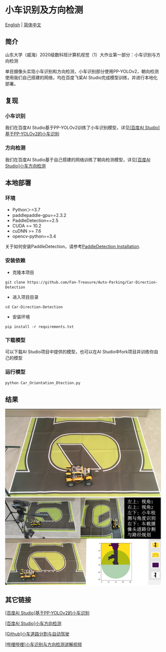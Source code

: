 # 小车识别及方向检测

[English](https://github.com/Fan-Treasure/Auto-Parking/blob/main/Car-Orientation-Detection/README.md) | [简体中文](https://github.com/Fan-Treasure/Auto-Parking/blob/main/Car-Orientation-Detection/README_cn.md)

## 简介

山东大学（威海）2020级数科班计算机视觉（1）大作业第一部分：小车识别与方向检测

单目摄像头实现小车识别和方向检测，小车识别部分使用PP-YOLOv2，朝向检测使用我们自己搭建的网络，均在百度飞桨AI Studio完成模型训练，并进行本地化部署。

## 复现

### 小车识别

我们在百度AI Studio基于PP-YOLOv2训练了小车识别模型，详见[[百度AI Studio]基于PP-YOLOv2的小车识别](https://aistudio.baidu.com/aistudio/projectdetail/4918206)

### 方向检测

我们在百度AI Studio基于自己搭建的网络训练了朝向检测模型，详见[[百度AI Studio]小车方向检测](https://aistudio.baidu.com/aistudio/projectdetail/4885428)

## 本地部署

### 环境

- Python＞=3.7
- paddlepaddle-gpu==2.3.2
- PaddleDetection==2.5
- CUDA >= 10.2
- cuDNN >= 7.6
- opencv-python==3.4

关于如何安装PaddleDetection，请参考[PaddleDetection Installation](https://github.com/PaddlePaddle/PaddleDetection/blob/release/2.5/docs/tutorials/INSTALL.md).

### 安装依赖

- 克隆本项目

```
git clone https://github.com/Fan-Treasure/Auto-Parking/Car-Direction-Detection
```

- 进入项目目录

```
cd Car-Direction-Detection
```

- 安装环境

```
pip install -r requirements.txt
```

### 下载模型

可以下载AI Studio项目中提供的模型，也可以在AI Studio中fork项目并训练你自己的模型

### 运行模型

```
python Car_Orientation_Dtection.py
```

## 结果

<center>
 <img src=".\images\Orientation Detection.png">
</center>

<center>
 <img src=".\images\Orientation Detection and Automatic Driving.png">
</center>


## 其它链接

[[百度AI Studio]基于PP-YOLOv2的小车识别](https://aistudio.baidu.com/aistudio/projectdetail/4918206)

[[百度AI Studio]小车方向检测](https://aistudio.baidu.com/aistudio/projectdetail/4885428)

[[Github]小车道路分割与自动驾驶](https://github.com/xujialuu/self-driving-car)

[[哔哩哔哩]小车识别与方向检测讲解视频](https://www.bilibili.com/video/BV1YM41167Dy) 
